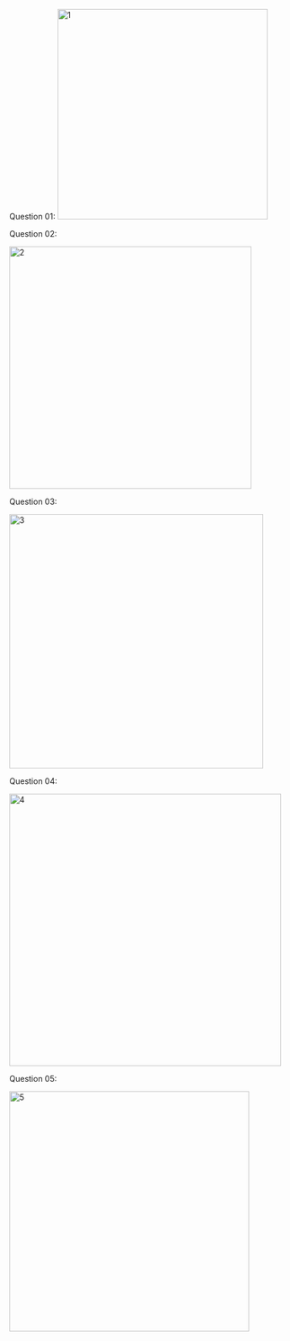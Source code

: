 Question 01:
<img width="374" alt="1" src="https://github.com/user-attachments/assets/c1d243c5-2c51-4aef-9437-7ffc2cb3a50b" />

Question 02:

<img width="431" alt="2" src="https://github.com/user-attachments/assets/7334692d-c2c7-4412-8217-fd48d2921fad" />

Question 03:

<img width="452" alt="3" src="https://github.com/user-attachments/assets/480f4543-eb42-453a-b0e6-17e71414aab8" />

Question 04:

<img width="484" alt="4" src="https://github.com/user-attachments/assets/f4881a52-38f4-4f3b-88bc-382b10be4b7f" />

Question 05:

<img width="427" alt="5" src="https://github.com/user-attachments/assets/c17b6b28-f58e-468b-932c-0b86016fd201" />




